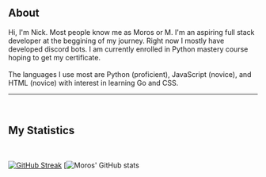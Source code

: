 <div align='left'>

## About
Hi, I'm Nick. Most people know me as Moros or M. I'm an aspiring full stack developer at the beggining of my journey. Right now I mostly have developed discord bots. I am currently enrolled in Python mastery course hoping to get my certificate. 
<br><br>
The languages I use most are Python (proficient), JavaScript (novice), and HTML (novice) with interest in learning Go and CSS. 

<hr>
<br>

## My Statistics
<br>

[![GitHub Streak](https://github-readme-streak-stats.herokuapp.com?user=Moros0741&theme=dark)](https://git.io/streak-stats)  [![Moros' GitHub stats](https://github-readme-stats.vercel.app/api?username=Moros0741&count_private=true)


</div>
